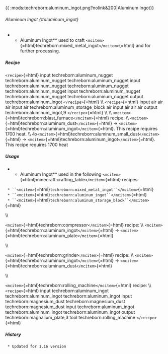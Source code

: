 {{ :mods:techreborn:aluminum_ingot.png?nolink&200\|Aluminum Ingot}}

###### Aluminum Ingot {#aluminum_ingot}

-   -   Aluminum Ingot\*\* used to craft
        `<mcitem>`{=html}techreborn:mixed_metal_ingot`</mcitem>`{=html}
        and for further processing.

##### Recipe

`<recipe>`{=html} input techreborn:aluminum_nugget
techreborn:aluminum_nugget techreborn:aluminum_nugget input
techreborn:aluminum_nugget techreborn:aluminum_nugget
techreborn:aluminum_nugget input techreborn:aluminum_nugget
techreborn:aluminum_nugget techreborn:aluminum_nugget output
techreborn:aluminum_ingot `</recipe>`{=html} \\\\ `<recipe>`{=html}
input air air air input air techreborn:aluminum_storage_block air input
air air air output techreborn:aluminum_ingot,9 `</recipe>`{=html} \\\\
\\\\ `<mcitem>`{=html}techreborn:blast_furnace`</mcitem>`{=html} recipe:
\\\\ `<mcitem>`{=html}techreborn:aluminum_dust`</mcitem>`{=html} -\>
`<mcitem>`{=html}techreborn:aluminum_ingot`</mcitem>`{=html}. This
recipe requires 1700 heat. \\\\
4x`<mcitem>`{=html}techreborn:aluminum_small_dust`</mcitem>`{=html} -\>
`<mcitem>`{=html}techreborn:aluminum_ingot`</mcitem>`{=html}. This
recipe requires 1700 heat

##### Usage

-   -   Aluminum Ingot\*\* used in the following
        `<mcitem>`{=html}minecraft:crafting_table`</mcitem>`{=html}
        recipes:

` * ``<mcitem>`{=html}`techreborn:mixed_metal_ingot``</mcitem>`{=html}\
` * ``<mcitem>`{=html}`techreborn:aluminum_ingot``</mcitem>`{=html}\
` * ``<mcitem>`{=html}`techreborn:aluminum_storage_block``</mcitem>`{=html}

\\\\

`<mcitem>`{=html}techreborn:compressor`</mcitem>`{=html} recipe: \\\\
`<mcitem>`{=html}techreborn:aluminum_ingot`</mcitem>`{=html} -\>
`<mcitem>`{=html}techreborn:aluminum_plate`</mcitem>`{=html}

\\\\

`<mcitem>`{=html}techreborn:grinder`</mcitem>`{=html} recipe: \\\\
`<mcitem>`{=html}techreborn:aluminum_ingot`</mcitem>`{=html} -\>
`<mcitem>`{=html}techreborn:aluminum_dust`</mcitem>`{=html}

\\\\

`<mcitem>`{=html}techreborn:rolling_machine`</mcitem>`{=html} recipe:
\\\\ `<recipe>`{=html} input techreborn:aluminum_ingot
techreborn:aluminum_ingot techreborn:aluminum_ingot input
techreborn:magnesium_dust techreborn:magnesium_dust
techreborn:magnesium_dust input techreborn:aluminum_ingot
techreborn:aluminum_ingot techreborn:aluminum_ingot output
techreborn:magnalium_plate,3 tool techreborn:rolling_machine
`</recipe>`{=html}

##### History

` * Updated for 1.16 version`

